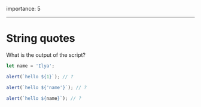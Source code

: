 importance: 5

---

# String quotes

What is the output of the script?

```js
let name = 'Ilya';

alert(`hello ${1}`); // ?

alert(`hello ${'name'}`); // ?

alert(`hello ${name}`); // ?
```
